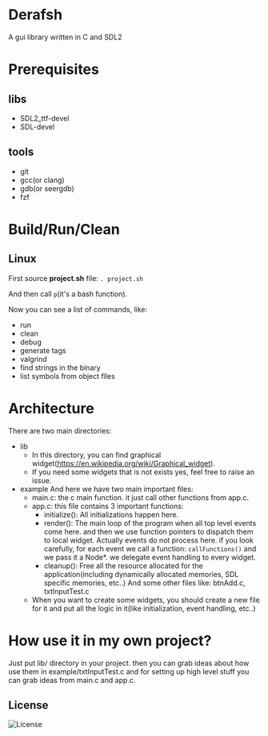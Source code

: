 # Derafsh
A gui library written in C and SDL2

# Prerequisites
## libs
- SDL2_ttf-devel
- SDL-devel

## tools
- git
- gcc(or clang)
- gdb(or seergdb)
- fzf

# Build/Run/Clean
## Linux
First source **project.sh** file:
`. project.sh`

And then call `p`(it's a bash function).

Now you can see a list of commands, like:
- run
- clean
- debug
- generate tags
- valgrind
- find strings in the binary
- list symbols from object files

# Architecture
There are two main directories:
- lib
  - In this directory, you can find graphical widget(https://en.wikipedia.org/wiki/Graphical_widget).
  - If you need some widgets that is not exists yes, feel free to raise an issue.
- example
  And here we have two main important files:
    - main.c: the c main function. it just call other functions from app.c.
    - app.c: this file contains 3 important functions:
      - initialize(): All initializations happen here.
      - render(): The main loop of the program when all top level events come here. and then we use function pointers to dispatch them to local widget.
        Actually events do not process here. if you look carefully, for each event we call a function: `callFunctions()` and we pass it a Node*. we delegate event handling to every widget.
      - cleanup(): Free all the resource allocated for the application(including dynamically allocated memories, SDL specific memories, etc..)
  And some other files like: btnAdd.c, txtInputTest.c
    - When you want to create some widgets, you should create a new file for it and put all the logic in it(like initialization, event handling, etc..)

# How use it in my own project?
Just put lib/ directory in your project. then you can grab ideas about how use them in example/txtInputTest.c and for setting up high level stuff you can grab ideas from main.c and app.c.

## License
![License](https://img.shields.io/github/license/LinArcX/derafsh.svg)
